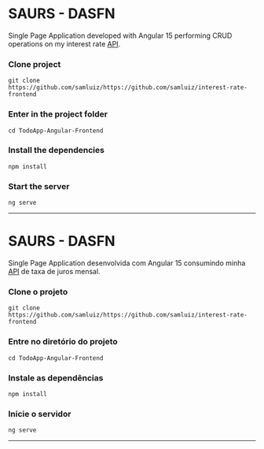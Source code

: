 # SAURS - DASFN

Single Page Application developed with Angular 15 performing CRUD operations on my interest rate [API](https://github.com/samluiz/interest-rate-api).

### Clone project

  ```
  git clone https://github.com/samluiz/https://github.com/samluiz/interest-rate-frontend
  ```
  
### Enter in the project folder

  ```
  cd TodoApp-Angular-Frontend
  ```

### Install the dependencies

  ```
  npm install
  ```

### Start the server

  ```
  ng serve
  ```
---------------

# SAURS - DASFN

Single Page Application desenvolvida com Angular 15 consumindo minha [API](https://github.com/samluiz/interest-rate-api) de taxa de juros mensal.

### Clone o projeto

  ```
  git clone https://github.com/samluiz/https://github.com/samluiz/interest-rate-frontend
  ```
  
### Entre no diretório do projeto

  ```
  cd TodoApp-Angular-Frontend
  ```

### Instale as dependências

  ```
  npm install
  ```

### Inicie o servidor

  ```
  ng serve
  ```

----------------
